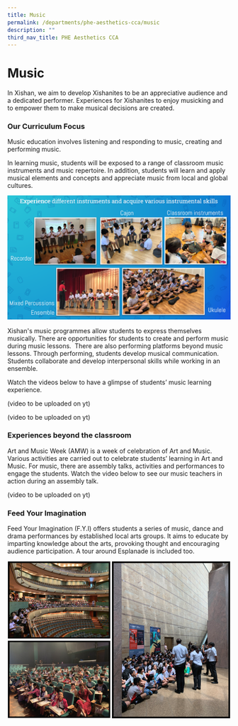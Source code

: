 ```yaml
---
title: Music
permalink: /departments/phe-aesthetics-cca/music
description: ""
third_nav_title: PHE Aesthetics CCA
---
```

# **Music**

In Xishan, we aim to develop Xishanites to be an appreciative audience and a dedicated performer. Experiences for Xishanites to enjoy musicking and to empower them to make musical decisions are created.   

### Our Curriculum Focus

Music education involves listening and responding to music, creating and performing music.   

In learning music, students will be exposed to a range of classroom music instruments and music repertoire. In addition, students will learn and apply musical elements and concepts and appreciate music from local and global cultures.

![](/images/53.png)

Xishan's music programmes allow students to express themselves musically. There are opportunities for students to create and perform music during music lessons.  There are also performing platforms beyond music lessons. Through performing, students develop musical communication. Students collaborate and develop interpersonal skills while working in an ensemble.  

Watch the videos below to have a glimpse of students’ music learning experience.

(video to be uploaded on yt)

(video to be uploaded on yt)

### Experiences beyond the classroom

Art and Music Week (AMW) is a week of celebration of Art and Music. Various activities are carried out to celebrate students’ learning in Art and Music. For music, there are assembly talks, activities and performances to engage the students. Watch the video below to see our music teachers in action during an assembly talk.

(video to be uploaded on yt)

### Feed Your Imagination 

Feed Your Imagination (F.Y.I) offers students a series of music, dance and drama performances by established local arts groups. It aims to educate by imparting knowledge about the arts, provoking thought and encouraging audience participation. A tour around Esplanade is included too.

![](/images/61.png)